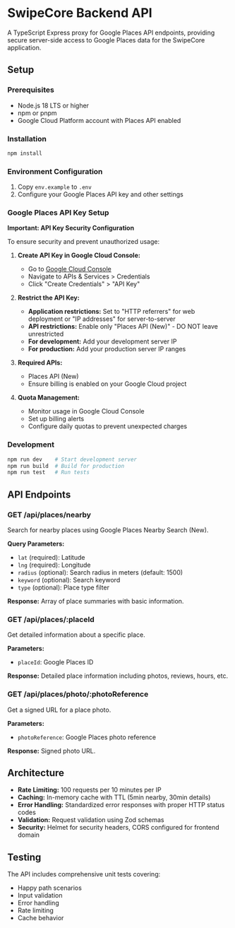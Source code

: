 # SwipeCore Backend API

A TypeScript Express proxy for Google Places API endpoints, providing secure server-side access to Google Places data for the SwipeCore application.

## Setup

### Prerequisites
- Node.js 18 LTS or higher
- npm or pnpm
- Google Cloud Platform account with Places API enabled

### Installation
```bash
npm install
```

### Environment Configuration
1. Copy `env.example` to `.env`
2. Configure your Google Places API key and other settings

### Google Places API Key Setup

**Important: API Key Security Configuration**

To ensure security and prevent unauthorized usage:

1. **Create API Key in Google Cloud Console:**
   - Go to [Google Cloud Console](https://console.cloud.google.com/)
   - Navigate to APIs & Services > Credentials
   - Click "Create Credentials" > "API Key"

2. **Restrict the API Key:**
   - **Application restrictions:** Set to "HTTP referrers" for web deployment or "IP addresses" for server-to-server
   - **API restrictions:** Enable only "Places API (New)" - DO NOT leave unrestricted
   - **For development:** Add your development server IP
   - **For production:** Add your production server IP ranges

3. **Required APIs:**
   - Places API (New)
   - Ensure billing is enabled on your Google Cloud project

4. **Quota Management:**
   - Monitor usage in Google Cloud Console
   - Set up billing alerts
   - Configure daily quotas to prevent unexpected charges

### Development
```bash
npm run dev    # Start development server
npm run build  # Build for production
npm run test   # Run tests
```

## API Endpoints

### GET /api/places/nearby
Search for nearby places using Google Places Nearby Search (New).

**Query Parameters:**
- `lat` (required): Latitude
- `lng` (required): Longitude  
- `radius` (optional): Search radius in meters (default: 1500)
- `keyword` (optional): Search keyword
- `type` (optional): Place type filter

**Response:** Array of place summaries with basic information.

### GET /api/places/:placeId
Get detailed information about a specific place.

**Parameters:**
- `placeId`: Google Places ID

**Response:** Detailed place information including photos, reviews, hours, etc.

### GET /api/places/photo/:photoReference
Get a signed URL for a place photo.

**Parameters:**
- `photoReference`: Google Places photo reference

**Response:** Signed photo URL.

## Architecture

- **Rate Limiting:** 100 requests per 10 minutes per IP
- **Caching:** In-memory cache with TTL (5min nearby, 30min details)
- **Error Handling:** Standardized error responses with proper HTTP status codes
- **Validation:** Request validation using Zod schemas
- **Security:** Helmet for security headers, CORS configured for frontend domain

## Testing
The API includes comprehensive unit tests covering:
- Happy path scenarios
- Input validation
- Error handling
- Rate limiting
- Cache behavior